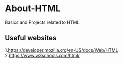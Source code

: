 # About-HTML
Basics and Projects related to HTML

## Useful websites
1.https://developer.mozilla.org/en-US/docs/Web/HTML <br />
2.https://www.w3schools.com/html/
